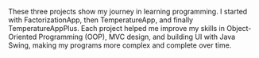 These three projects show my journey in learning programming.
I started with FactorizationApp, then TemperatureApp, and finally TemperatureAppPlus.
Each project helped me improve my skills in Object-Oriented Programming (OOP),
MVC design, and building UI with Java Swing,
making my programs more complex and complete over time.
